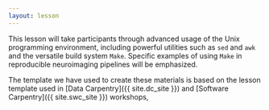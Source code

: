 ```yaml
---
layout: lesson
---
```


This lesson will take participants through advanced usage of the Unix
programming environment, including powerful utilities such as `sed` and `awk`
and the versatile build system `Make`. Specific examples of using `Make` in
reproducible neuroimaging pipelines will be emphasized.

The template we have used to create these materials is based on the lesson template used in [Data Carpentry]({{ site.dc_site }})
and [Software Carpentry]({{ site.swc_site }}) workshops,

